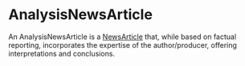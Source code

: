 # AnalysisNewsArticle

An AnalysisNewsArticle is a <a class="localLink" href="http://schema.org/NewsArticle">NewsArticle</a> that, while based on factual reporting, incorporates the expertise of the author/producer, offering interpretations and conclusions.
